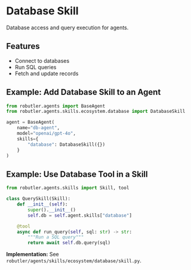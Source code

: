 # Database Skill

Database access and query execution for agents.

## Features
- Connect to databases
- Run SQL queries
- Fetch and update records

## Example: Add Database Skill to an Agent
```python
from robutler.agents import BaseAgent
from robutler.agents.skills.ecosystem.database import DatabaseSkill

agent = BaseAgent(
    name="db-agent",
    model="openai/gpt-4o",
    skills={
        "database": DatabaseSkill({})
    }
)
```

## Example: Use Database Tool in a Skill
```python
from robutler.agents.skills import Skill, tool

class QuerySkill(Skill):
    def __init__(self):
        super().__init__()
        self.db = self.agent.skills["database"]

    @tool
    async def run_query(self, sql: str) -> str:
        """Run a SQL query"""
        return await self.db.query(sql)
```

**Implementation:** See `robutler/agents/skills/ecosystem/database/skill.py`. 